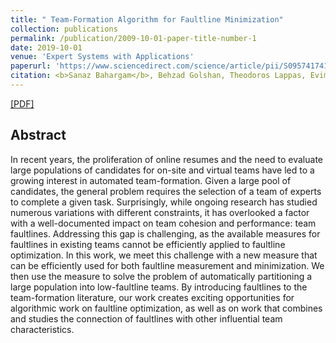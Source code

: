 ```yaml
---
title: " Team-Formation Algorithm for Faultline Minimization"
collection: publications
permalink: /publication/2009-10-01-paper-title-number-1
date: 2019-10-01
venue: 'Expert Systems with Applications'
paperurl: 'https://www.sciencedirect.com/science/article/pii/S0957417418307048'
citation: <b>Sanaz Bahargam</b>, Behzad Golshan, Theodoros Lappas, Evimaria Terzi <i>Expert Systems with Applications</i>. <b>Expert Systems with Applications 2019</b>.'
---
```

[[PDF]](https://www.sciencedirect.com/science/article/pii/S0957417418307048)

## Abstract
In recent years, the proliferation of online resumes and the need to evaluate large populations of candidates for on-site and virtual teams have led to a growing interest in automated team-formation. Given a large pool of candidates, the general problem requires the selection of a team of experts to complete a given task. Surprisingly, while ongoing research has studied numerous variations with different constraints, it has overlooked a factor with a well-documented impact on team cohesion and performance: team faultlines. Addressing this gap is challenging, as the available measures for faultlines in existing teams cannot be efficiently applied to faultline optimization. In this work, we meet this challenge with a new measure that can be efficiently used for both faultline measurement and minimization. We then use the measure to solve the problem of automatically partitioning a large population into low-faultline teams. By introducing faultlines to the team-formation literature, our work creates exciting opportunities for algorithmic work on faultline optimization, as well as on work that combines and studies the connection of faultlines with other influential team characteristics.
